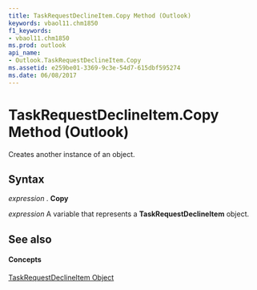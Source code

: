```yaml
---
title: TaskRequestDeclineItem.Copy Method (Outlook)
keywords: vbaol11.chm1850
f1_keywords:
- vbaol11.chm1850
ms.prod: outlook
api_name:
- Outlook.TaskRequestDeclineItem.Copy
ms.assetid: e259be01-3369-9c3e-54d7-615dbf595274
ms.date: 06/08/2017
---
```



# TaskRequestDeclineItem.Copy Method (Outlook)

Creates another instance of an object.


## Syntax

 _expression_ . **Copy**

 _expression_ A variable that represents a **TaskRequestDeclineItem** object.


## See also


#### Concepts


[TaskRequestDeclineItem Object](taskrequestdeclineitem-object-outlook.md)

